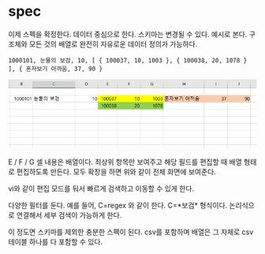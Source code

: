 # spec

이제 스펙을 확정한다. 데이터 중심으로 한다. 스키마는 변경될 수 있다. 예시로 본다. 구조체와 모든 것의 배열로 완전히 자유로운 데이터 정의가 가능하다. 

```
1000101, 눈물의 보검, 10, [ { 100037, 10, 1003 }, { 100038, 20, 1078 } ], { 혼자보기 아까움, 37, 90 }
```

![gui_idea](image\gui_idea.png)

E / F / G 셀 내용은 배열이다. 최상위 항목만 보여주고 해당 필드를 편집할 때 배열 형태로 편집하도록 만든다.  모두 확장을 하면 위와 같이 전체 화면에 보여준다. 

vi와 같이 편집 모드를 둬서 빠르게 검색하고 이동할 수 있게 한다. 

다양한 필터를 둔다. 예를 들어, C=regex 와 같이 한다. C=\*보검\*  형식이다. 논리식으로 연결해서 세부 검색이 가능하게 한다. 

이 정도면 스키마를 제외한 충분한 스펙이 된다. csv를 포함하며 배열은 그 자체로 csv 테이블 하나를 다 포함할 수 있다. 

















